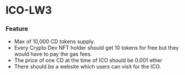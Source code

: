 # ICO-LW3

### Feature
- Max of 10,000 CD tokens supply.
- Every Crypto Dev NFT holder should get 10 tokens for free but they would have to pay the gas fees.
- The price of one CD at the time of ICO should be 0.001 ether
- There should be a website which users can visit for the ICO.